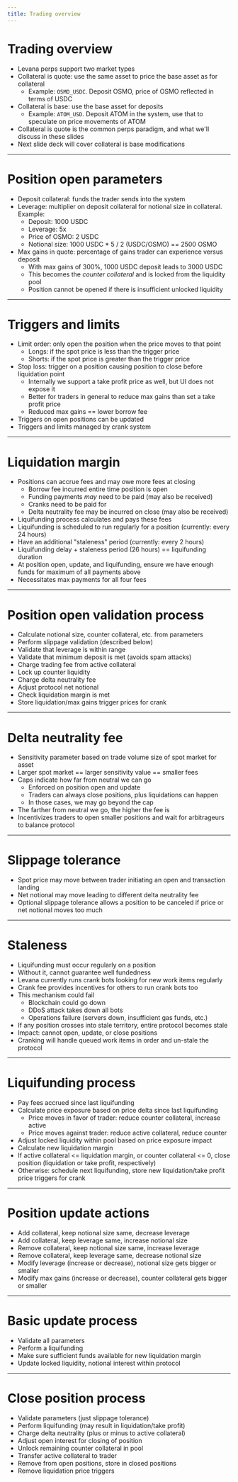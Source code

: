 ```yaml
---
title: Trading overview
---
```

# Trading overview

* Levana perps support two market types
* Collateral is quote: use the same asset to price the base asset as for collateral
    * Example: `OSMO_USDC`. Deposit OSMO, price of OSMO reflected in terms of USDC
* Collateral is base: use the base asset for deposits
    * Example: `ATOM_USD`. Deposit ATOM in the system, use that to speculate on price movements of ATOM
* Collateral is quote is the common perps paradigm, and what we'll discuss in these slides
* Next slide deck will cover collateral is base modifications
---
# Position open parameters

* Deposit collateral: funds the trader sends into the system
* Leverage: multiplier on deposit collateral for notional size in collateral. Example:
    * Deposit: 1000 USDC
    * Leverage: 5x
    * Price of OSMO: 2 USDC
    * Notional size: 1000 USDC * 5 / 2 (USDC/OSMO) == 2500 OSMO
* Max gains in quote: percentage of gains trader can experience versus deposit
    * With max gains of 300%, 1000 USDC deposit leads to 3000 USDC
    * This becomes the _counter collateral_ and is locked from the liquidity pool
    * Position cannot be opened if there is insufficient unlocked liquidity
---
# Triggers and limits

* Limit order: only open the position when the price moves to that point
    * Longs: if the spot price is less than the trigger price
    * Shorts: if the spot price is greater than the trigger price
* Stop loss: trigger on a position causing position to close before liquidation point
    * Internally we support a take profit price as well, but UI does not expose it
    * Better for traders in general to reduce max gains than set a take profit price
    * Reduced max gains == lower borrow fee
* Triggers on open positions can be updated
* Triggers and limits managed by crank system
---
# Liquidation margin

* Positions can accrue fees and may owe more fees at closing
    * Borrow fee incurred entire time position is open
    * Funding payments _may_ need to be paid (may also be received)
    * Cranks need to be paid for
    * Delta neutrality fee may be incurred on close (may also be received)
* Liquifunding process calculates and pays these fees
* Liquifunding is scheduled to run regularly for a position (currently: every 24 hours)
* Have an additional "staleness" period (currently: every 2 hours)
* Liquifunding delay + staleness period (26 hours) == liquifunding duration
* At position open, update, and liquifunding, ensure we have enough funds for maximum of all payments above
* Necessitates max payments for all four fees
---
# Position open validation process

* Calculate notional size, counter collateral, etc. from parameters
* Perform slippage validation (described below)
* Validate that leverage is within range
* Validate that minimum deposit is met (avoids spam attacks)
* Charge trading fee from active collateral
* Lock up counter liquidity
* Charge delta neutrality fee
* Adjust protocol net notional
* Check liquidation margin is met
* Store liquidation/max gains trigger prices for crank
---
# Delta neutrality fee

* Sensitivity parameter based on trade volume size of spot market for asset
* Larger spot market == larger sensitivity value == smaller fees
* Caps indicate how far from neutral we can go
    * Enforced on position open and update
    * Traders can always close positions, plus liquidations can happen
    * In those cases, we may go beyond the cap
* The farther from neutral we go, the higher the fee is
* Incentivizes traders to open smaller positions and wait for arbitrageurs to balance protocol
---
# Slippage tolerance

* Spot price may move between trader initiating an open and transaction landing
* Net notional may move leading to different delta neutrality fee
* Optional slippage tolerance allows a position to be canceled if price or net notional moves too much
---
# Staleness

* Liquifunding must occur regularly on a position
* Without it, cannot guarantee well fundedness
* Levana currently runs crank bots looking for new work items regularly
* Crank fee provides incentives for others to run crank bots too
* This mechanism could fail
    * Blockchain could go down
    * DDoS attack takes down all bots
    * Operations failure (servers down, insufficient gas funds, etc.)
* If any position crosses into stale territory, entire protocol becomes stale
* Impact: cannot open, update, or close positions
* Cranking will handle queued work items in order and un-stale the protocol
---
# Liquifunding process

* Pay fees accrued since last liquifunding
* Calculate price exposure based on price delta since last liquifunding
    * Price moves in favor of trader: reduce counter collateral, increase active
    * Price moves against trader: reduce active collateral, reduce counter
* Adjust locked liquidity within pool based on price exposure impact
* Calculate new liquidation margin
* If active collateral <= liquidation margin, or counter collateral <= 0, close position (liquidation or take profit, respectively)
* Otherwise: schedule next liquifunding, store new liquidation/take profit price triggers for crank
---
# Position update actions

* Add collateral, keep notional size same, decrease leverage
* Add collateral, keep leverage same, increase notional size
* Remove collateral, keep notional size same, increase leverage
* Remove collateral, keep leverage same, decrease notional size
* Modify leverage (increase or decrease), notional size gets bigger or smaller
* Modify max gains (increase or decrease), counter collateral gets bigger or smaller
---
# Basic update process

* Validate all parameters
* Perform a liquifunding
* Make sure sufficient funds available for new liquidation margin
* Update locked liquidity, notional interest within protocol
---
# Close position process

* Validate parameters (just slippage tolerance)
* Perform liquifunding (may result in liquidation/take profit)
* Charge delta neutrality (plus or minus to active collateral)
* Adjust open interest for closing of position
* Unlock remaining counter collateral in pool
* Transfer active collateral to trader
* Remove from open positions, store in closed positions
* Remove liquidation price triggers
